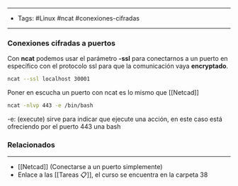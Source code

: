 -----
- Tags: #Linux #ncat #conexiones-cifradas
------

### Conexiones cifradas a puertos

Con **ncat** podemos usar el parámetro **-ssl** para conectarnos a un puerto en específico  con el protocolo ssl para que la comunicación vaya **encryptado**.
```bash
ncat --ssl localhost 30001

```

Poner en escucha un puerto con ncat es lo mismo que [[Netcad]] 
```bash
ncat -nlvp 443 -e /bin/bash
```

-e: (execute) sirve para indicar que ejecute una acción, en este caso está ofreciendo por el puerto 443 una bash

### Relacionados
---
- [[Netcad]] (Conectarse a un puerto simplemente)
- Enlace a las [[Tareas 📋]], el curso se encuentra en la carpeta 38